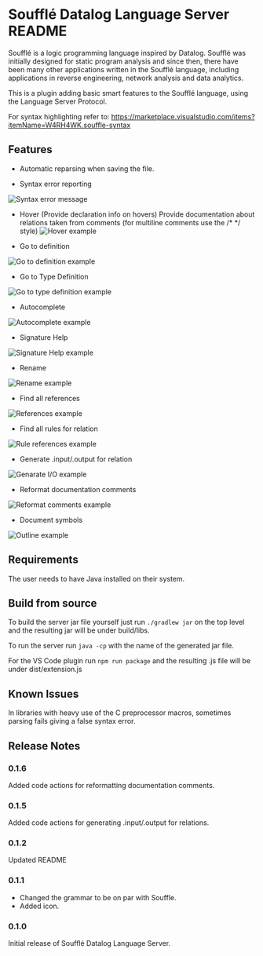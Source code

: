 # Soufflé Datalog Language Server README

Soufflé is a logic programming language inspired by Datalog. Soufflé was initially designed for static program analysis and since then, there have been many other applications written in the Soufflé language, including applications in reverse engineering, network analysis and data analytics. 

This is a plugin adding basic smart features to the Soufflé language, using the Language Server Protocol.

 For syntax highlighting refer to: https://marketplace.visualstudio.com/items?itemName=W4RH4WK.souffle-syntax
## Features

- Automatic reparsing when saving the file.

- Syntax error reporting

![Syntax error message](images/syntax_error.png)

- Hover (Provide declaration info on hovers)
Provide documentation about relations taken from comments (for multiline comments use the /* */ style)
![Hover example](images/hover_1.png)

- Go to definition

![Go to definition example](images/definition.png)

- Go to Type Definition

![Go to type definition example](images/type_definition.png)

- Autocomplete

![Autocomplete example](images/autocomplete_1.png)

- Signature Help

![Signature Help example](images/signature_1.png)

- Rename

![Rename example](images/local_rename_1.png)

- Find all references

![References example](images/refernces.png)

- Find all rules for relation

![Rule references example](images/rule_reference.png)

- Generate .input/.output for relation

![Genarate I/O example](images/generate_io.png)

- Reformat documentation comments

![Reformat comments example](images/format_comment.png)

- Document symbols

![Outline example](images/outline.png)

## Requirements

The user needs to have Java installed on their system.

## Build from source

To build the server jar file yourself just run `./gradlew jar` on the top level and the resulting jar will be under build/libs.

To run the server run `java -cp` with the name of the generated jar file.

For the VS Code plugin run `npm run package` and the resulting .js file will be under dist/extension.js

## Known Issues

In libraries with heavy use of the C preprocessor macros, sometimes parsing fails giving a false syntax error.

## Release Notes

### 0.1.6

Added code actions for reformatting documentation comments.
### 0.1.5

Added code actions for generating .input/.output for relations.
### 0.1.2

Updated README
### 0.1.1

- Changed the grammar to be on par with Souffle.
- Added icon.
### 0.1.0

Initial release of Soufflé Datalog Language Server.
